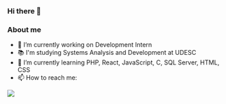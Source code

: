 ### Hi there 👋
### About me

- 🔭 I’m currently working on Development Intern
- 📚️ I'm studying Systems Analysis and Development at UDESC
- 🌱 I’m currently learning PHP, React, JavaScript, C, SQL Server, HTML, CSS
- 📫 How to reach me: 
<div>
<a href="https://www.linkedin.com/in/lucas-de-andrade-martins-8252a41b2" target="_blank"><img src="https://img.shields.io/badge/-LinkedIn-%230077B5?style=for-the-badge&logo=linkedin&logoColor=white" target="_blank"></a>   
</div>
